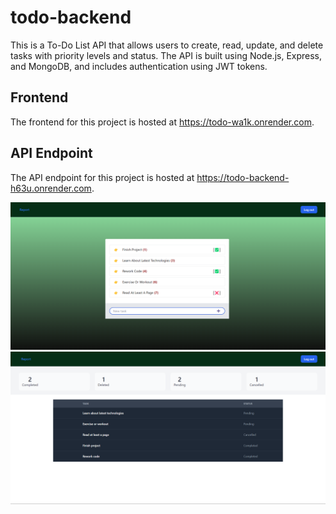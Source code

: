 # todo-backend
This is a To-Do List API that allows users to create, read, update, and delete tasks with priority levels and status. The API is built using Node.js, Express, and MongoDB, and includes authentication using JWT tokens.

## Frontend

The frontend for this project is hosted at  https://todo-wa1k.onrender.com.

## API Endpoint

The API endpoint for this project is hosted at https://todo-backend-h63u.onrender.com.

![Alt text](https://github.com/ShaminasP/todo-backend/blob/main/images/homepage.jpeg "Home page")
![Report page](./images/reportpage.jpeg "report page")


